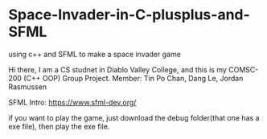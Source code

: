 # Space-Invader-in-C-plusplus-and-SFML
using c++ and SFML to make a space invader game

Hi there, I am a CS studnet in Diablo Valley College, and this is my COMSC-200 (C++ OOP) Group Project.
Member: Tin Po Chan, Dang Le, Jordan Rasmussen

SFML Intro: https://www.sfml-dev.org/

if you want to play the game, just download the debug folder(that one has a exe file), then play the exe file.
